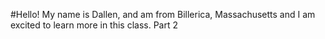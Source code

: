 #Hello! My name is Dallen, and am from Billerica, Massachusetts and I am excited to learn more in this class.
Part 2